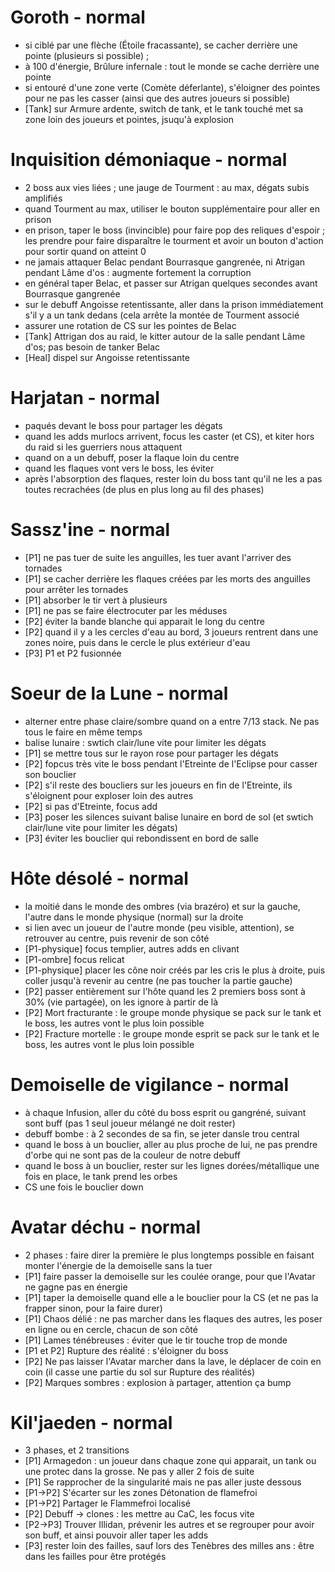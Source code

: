 # Goroth - normal
- si ciblé par une flèche (Étoile fracassante), se cacher derrière une pointe (plusieurs si possible) ;
- à 100 d'énergie, Brûlure infernale : tout le monde se cache derrière une pointe
- si entouré d'une zone verte (Comète déferlante), s'éloigner des pointes pour ne pas les casser (ainsi que des autres joueurs si possible)
- [Tank] sur Armure ardente, switch de tank, et le tank touché met sa zone loin des joueurs et pointes, jsuqu'à explosion

# Inquisition démoniaque - normal
- 2 boss aux vies liées ; une jauge de Tourment : au max, dégats subis amplifiés
- quand Tourment au max, utiliser le bouton supplémentaire pour aller en prison
- en prison, taper le boss (invincible) pour faire pop des reliques d'espoir ; les prendre pour faire disparaître le tourment et avoir un bouton d'action pour sortir quand on atteint 0
- ne jamais attaquer Belac pendant Bourrasque gangrenée, ni Atrigan pendant Lâme d'os : augmente fortement la corruption
- en général taper Belac, et passer sur Atrigan quelques secondes avant Bourrasque gangrenée
- sur le debuff Angoisse retentissante, aller dans la prison immédiatement s'il y a un tank dedans (cela arrête la montée de Tourment associé
- assurer une rotation de CS sur les pointes de Belac
- [Tank] Attrigan dos au raid, le kitter autour de la salle pendant Lâme d'os; pas besoin de tanker Belac
- [Heal] dispel sur Angoisse retentissante 

# Harjatan - normal
- paqués devant le boss pour partager les dégats
- quand les adds murlocs arrivent, focus les caster (et CS), et kiter hors du raid si les guerriers nous attaquent
- quand on a un debuff, poser la flaque loin du centre
- quand les flaques vont vers le boss, les éviter
- après l'absorption des flaques, rester loin du boss tant qu'il ne les a pas toutes recrachées (de plus en plus long au fil des phases)

# Sassz'ine - normal
- [P1] ne pas tuer de suite les anguilles, les tuer avant l'arriver des tornades
- [P1] se cacher derrière les flaques créées par les morts des anguilles pour arrêter les tornades
- [P1] absorber le tir vert à plusieurs
- [P1] ne pas se faire électrocuter par les méduses
- [P2] éviter la bande blanche qui apparait le long du centre
- [P2] quand il y a les cercles d'eau au bord, 3 joueurs rentrent dans une zones noire, puis dans le cercle le plus extérieur d'eau
- [P3] P1 et P2 fusionnée

# Soeur de la Lune - normal
- alterner entre phase claire/sombre quand on a entre 7/13 stack. Ne pas tous le faire en même temps
- balise lunaire : swtich clair/lune vite pour limiter les dégats
- [P1] se mettre tous sur le rayon rose pour partager les dégats
- [P2] fopcus très vite le boss pendant l'Etreinte de l'Eclipse pour casser son bouclier
- [P2] s'il reste des boucliers sur les joueurs en fin de l'Etreinte, ils s'éloignent pour exploser loin des autres
- [P2] si pas d'Etreinte, focus add
- [P3] poser les silences suivant balise lunaire en bord de sol (et swtich clair/lune vite pour limiter les dégats)
- [P3] éviter les bouclier qui rebondissent en bord de salle

# Hôte désolé - normal
- la moitié dans le monde des ombres (via brazéro) et sur la gauche, l'autre dans le monde physique (normal) sur la droite
- si lien avec un joueur de l'autre monde (peu visible, attention), se retrouver au centre, puis revenir de son côté
- [P1-physique] focus templier, autres adds en clivant
- [P1-ombre] focus relicat
- [P1-physique] placer les cône noir créés par les cris le plus à droite, puis coller jusqu'à revenir au centre (ne pas toucher la partie gauche)
- [P2] passer entièrement sur l'hôte quand les 2 premiers boss sont à 30% (vie partagée), on les ignore à partir de là
- [P2] Mort fracturante : le groupe monde physique se pack sur le tank et le boss, les autres vont le plus loin possible
- [P2] Fracture mortelle : le groupe monde esprit se pack sur le tank et le boss, les autres vont le plus loin possible

# Demoiselle de vigilance - normal
- à chaque Infusion, aller du côté du boss esprit ou gangréné, suivant sont buff (pas 1 seul joueur mélangé ne doit rester)
- debuff bombe : à 2 secondes de sa fin, se jeter dansle trou central
- quand le boss à un bouclier, aller au plus proche de lui, ne pas prendre d'orbe qui ne sont pas de la couleur de notre debuff
- quand le boss à un bouclier, rester sur les lignes dorées/métallique une fois en place, le tank prend les orbes
- CS une fois le bouclier down

# Avatar déchu - normal
- 2 phases : faire direr la première le plus longtemps possible en faisant monter l'énergie de la demoiselle sans la tuer
- [P1] faire passer la demoiselle sur les coulée orange, pour que l'Avatar ne gagne pas en énergie
- [P1] taper la demoiselle quand elle a le bouclier pour la CS (et ne pas la frapper sinon, pour la faire durer)
- [P1] Chaos délié : ne pas marcher dans les flaques des autres, les poser en ligne ou en cercle, chacun de son côté
- [P1] Lames ténébreuses : éviter que le tir touche trop de monde
- [P1 et P2] Rupture des réalité : s'éloigner du boss
- [P2] Ne pas laisser l'Avatar marcher dans la lave, le déplacer de coin en coin (il casse une partie du sol sur Rupture des réalités)
- [P2] Marques sombres : explosion à partager, attention ça bump

# Kil'jaeden - normal
- 3 phases, et 2 transitions
- [P1] Armagedon : un joueur dans chaque zone qui apparait, un tank ou une protec dans la grosse. Ne pas y aller 2 fois de suite
- [P1] Se rapprocher de la singularité mais ne pas aller juste dessous
- [P1->P2] S'écarter sur les zones Détonation de flamefroi
- [P1->P2] Partager le Flammefroi localisé
- [P2] Debuff -> clones : les mettre au CaC, les focus vite
- [P2->P3] Trouver Illidan, prévenir les autres et se regrouper pour avoir son buff, et ainsi pouvoir aller taper les adds
- [P3] rester loin des failles, sauf lors des Tenèbres des milles ans : être dans les failles pour être protégés
